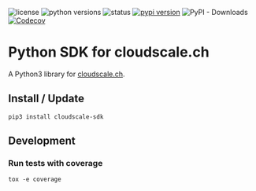 ![license](https://img.shields.io/pypi/l/cloudscale-sdk.svg)
![python versions](https://img.shields.io/pypi/pyversions/cloudscale-sdk.svg)
![status](https://img.shields.io/pypi/status/cloudscale-sdk.svg)
[![pypi version](https://img.shields.io/pypi/v/cloudscale-sdk.svg)](https://pypi.org/project/cloudscale-sdk/)
![PyPI - Downloads](https://img.shields.io/pypi/dw/cloudscale-sdk)
[![Codecov](https://img.shields.io/codecov/c/github/cloudscale-ch/cloudscale-python-sdk)](https://codecov.io/gh/cloudscale-ch/cloudscale-python-sdk)

# Python SDK for cloudscale.ch

A Python3 library for [cloudscale.ch](https://www.cloudscale.ch).

## Install / Update

~~~shell
pip3 install cloudscale-sdk
~~~

## Development

### Run tests with coverage

~~~shell
tox -e coverage
~~~
